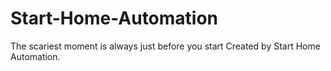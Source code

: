 # Start-Home-Automation
The scariest moment is always just before you start  Created by Start Home Automation.
